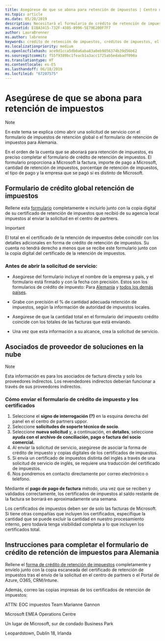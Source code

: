```yaml
---
title: Asegúrese de que se abona para retención de impuestos | Centro de partners
ms.topic: article
ms.date: 05/28/2019
description: Necesitará el formulario de crédito de retención de impuestos y el certificado de la retención de impuestos para abrir una solicitud de servicio.
ms.assetid: E1BA3415-732F-4385-8996-5E79E200F7F7
author: LauraBrenner
ms.author: labrenne
keywords: crédito de retención de impuestos, créditos de impuestos, el formulario del crédito de impuesto alemán, crédito de impuesto de formulario
ms.localizationpriority: medium
ms.openlocfilehash: ace9d1cca5db0a6aba83a0eb9856374b39d56b62
ms.sourcegitcommit: f55f9389bc1feacb1a3acc1725ab5edabadf090a
ms.translationtype: HT
ms.contentlocale: es-ES
ms.lasthandoff: 06/18/2019
ms.locfileid: "67207575"
---
```

# <a name="make-sure-you-are-credited-for-withholding-tax"></a>Asegúrese de que se abona para retención de impuestos

>[!Note]
>En este tema se explica cómo abrir una solicitud de servicio con el formulario de impuestos de retención global o el formulario de retención de impuestos para Alemania.

En el orden de la cuenta que se abonará para retención de impuestos, es preciso completar el formulario de crédito de retención de impuestos. El formulario proporciona a Microsoft la factura, importe de pago a Microsoft, cantidad de retención de impuestos, porcentaje de retención de impuestos, el tipo de pago y la empresa que se pagó si es distinto de Microsoft.  

## <a name="global-withholding-tax-credit-form"></a>Formulario de crédito global retención de impuestos

Rellene esta [formulario](https://query.prod.cms.rt.microsoft.com/cms/api/am/binary/RE30311) completamente e incluirlo junto con la copia digital de su certificado de retención de impuestos que recibió de su agencia local impuestos al enviar la solicitud en el centro de partners.
>[!IMPORTANT]
>El total en el certificado de la retención de impuestos debe coincidir con los detalles adicionales en forma de crédito de retención de impuestos. Su cuenta no tendrá derecho a menos que se recibe este formulario junto con la copia digital del certificado de la retención de impuestos.

### <a name="before-opening-the-service-request"></a>Antes de abrir la solicitud de servicio:

- Asegúrese del formulario incluye el nombre de la empresa y país, y el formulario está firmado y con la fecha con precisión. Estos son los formularios de crédito de impuesto: Para [Alemania](https://query.prod.cms.rt.microsoft.com/cms/api/am/binary/RE305Lo) y [todos los demás países](https://query.prod.cms.rt.microsoft.com/cms/api/am/binary/RE30311).

- Grabe con precisión el % de cantidad adecuada retención de impuestos, según la información de autoridad de impuestos locales.

- Asegúrese de que la cantidad total en el formulario del impuesto crédito coincide con los totales de las facturas que está enviando. 

- Una vez que esta información a su alcance, crea la solicitud de servicio.

## <a name="cloud-solution-provider-partners"></a>Asociados de proveedor de soluciones en la nube

>[!Note]
>Esta información es para los asociados de factura directa y solo los proveedores indirectos. Los revendedores indirectos deberían funcionar a través de sus proveedores indirectos.

### <a name="how-to-submit-the-tax-credit-form-and-the-certificates"></a>Cómo enviar el formulario de crédito de impuesto y los certificados

1. Seleccione el **signo de interrogación** **(?)**  en la esquina derecha del panel en el centro de partners uppor.
2. Seleccione **solicitudes de soporte técnico de socio**.
3. Seleccione **nueva solicitud** y, a continuación, en **detalles**, seleccione **ayuda con el archivo de conciliación, pago o factura del socio comercial.**
4. Al enviar la solicitud de servicio, asegúrese de asociar la forma de crédito de impuesto y copias digitales de los certificados de impuestos.
5. Si envía un certificado de impuestos distinta del inglés a través de una solicitud de servicio de inglés, se requiere una traducción del certificado de impuestos.
6. Nos pondremos en contacto directamente por correo electrónico o teléfono.

Mediante el **pago de pago de factura** método, una vez que se reciben y validados correctamente, los certificados de impuestos al saldo restante de la factura se borrará en aproximadamente una semana. 

Los certificados de impuestos deben ser de solo las facturas de Microsoft. Si tiene otras compañías que incluyen los certificados, especifique la cantidad que se puede excluir la cantidad en nuestro procesamiento interno, pero todavía tenga visibilidad completa a lo que incluyen los certificados total. 

## <a name="instructions-for-completing-the-withholding-tax-credit-form-for-germany"></a>Instrucciones para completar el formulario de crédito de retención de impuestos para Alemania

Rellene el [forma de crédito de retención de impuestos](https://query.prod.cms.rt.microsoft.com/cms/api/am/binary/RE305Lo) completamente y envíelo junto con la copia escaneada del certificado de retención de impuestos tras el envío de la solicitud en el centro de partners o el Portal de Azure, O365, CRM/Intune. 

Además, correo las copias impresas de los certificados de retención de impuestos:

ATTN: EOC impuestos Team Marianne Gannon

Microsoft EMEA Operations Centre

Un lugar de Microsoft, sur de condado Business Park

Leopardstown, Dublín 18, Irlanda
